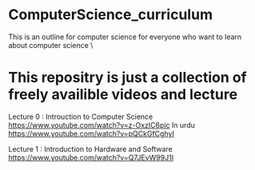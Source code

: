 # ComputerScience_curriculum
This is an outline for computer science for everyone who want to learn about computer science \
# This repositry is just a collection of freely availible videos and lecture 

Lecture 0 : 
Introuction to Computer Science 
https://www.youtube.com/watch?v=z-OxzIC6pic
In urdu 
https://www.youtube.com/watch?v=pQCkGfCghyI

Lecture 1 : 
Introduction to Hardware and Software 
https://www.youtube.com/watch?v=Q7JEvW99J1I
